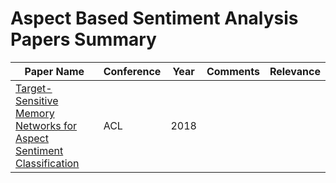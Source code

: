 # Aspect Based Sentiment Analysis Papers Summary

 Paper Name        | Conference | Year | Comments | Relevance
------------------------- | --------------- | ------------------------------- | ----- | ----
[Target-Sensitive Memory Networks for Aspect Sentiment Classification][p1] | ACL | 2018 | | 



[p1]: https://www.aclweb.org/anthology/P18-1088/

